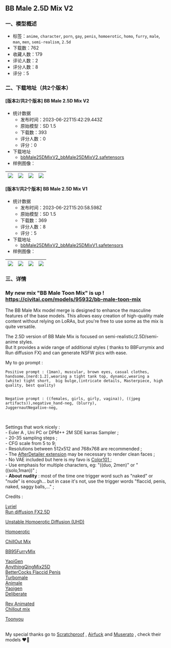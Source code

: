 ## BB Male  2.5D Mix V2
### 一、模型概述

- 标签：`anime`, `character`, `porn`, `gay`, `penis`, `homoerotic`, `homo`, `furry`, `male`, `man`, `men`, `semi-realism`, `2.5d`
- 下载数：762
- 收藏人数：179
- 评论人数：2
- 评分人数：8
- 评分：5

### 二、下载地址（共2个版本）

#### [版本2/共2个版本] BB Male 2.5D Mix V2

- 统计数据
  - 发布时间：2023-06-22T15:42:29.443Z
  - 原始模型：SD 1.5
  - 下载数：393
  - 评分人数：0
  - 评分：0
- 下载地址
  - [bbMale25DMixV2_bbMale25DMixV2.safetensors](https://civitai.com/api/download/models/101643)
- 样例图像：

| <img src="https://image.civitai.com/xG1nkqKTMzGDvpLrqFT7WA/bbf2ca31-6097-4e3e-aeb7-516709461377/width=450/1245836.jpeg" /> | <img src="https://image.civitai.com/xG1nkqKTMzGDvpLrqFT7WA/9271000f-c6f4-406a-a44c-fe313072c16a/width=450/1245839.jpeg" /> | <img src="https://image.civitai.com/xG1nkqKTMzGDvpLrqFT7WA/5b46c474-ca26-4fe4-ada2-88878c662386/width=450/1245833.jpeg" /> | <img src="https://image.civitai.com/xG1nkqKTMzGDvpLrqFT7WA/ae990c43-282b-417d-bc4c-621380d18c09/width=450/1245835.jpeg" /> |
| ---- | ---- | ---- | ---- |

#### [版本1/共2个版本] BB Male  2.5D Mix V1

- 统计数据
  - 发布时间：2023-06-22T15:20:58.598Z
  - 原始模型：SD 1.5
  - 下载数：369
  - 评分人数：8
  - 评分：5
- 下载地址
  - [bbMale25DMixV2_bbMale25DMixV1.safetensors](https://civitai.com/api/download/models/97342)
- 样例图像：

| <img src="https://image.civitai.com/xG1nkqKTMzGDvpLrqFT7WA/f2d8785c-2d19-47dc-a4a6-a36f4c3895f2/width=450/1168424.jpeg" /> | <img src="https://image.civitai.com/xG1nkqKTMzGDvpLrqFT7WA/155fd8ac-3e3d-4e60-9b14-81f5716b44e1/width=450/1168710.jpeg" /> | <img src="https://image.civitai.com/xG1nkqKTMzGDvpLrqFT7WA/31f347de-bb98-4b4d-b4f5-0832d68e867d/width=450/1168423.jpeg" /> | <img src="https://image.civitai.com/xG1nkqKTMzGDvpLrqFT7WA/98e9c07b-91d8-4740-b938-8271eb1f4526/width=450/1168416.jpeg" /> |
| ---- | ---- | ---- | ---- |


### 三、详情
<h3 id="heading-20"><strong><span>My new mix "BB Male Toon Mix" is up ! </span></strong><br /><a target="_blank" rel="ugc" href="https://civitai.com/models/95932/bb-male-toon-mix"><strong><span>https://civitai.com/models/95932/bb-male-toon-mix</span></strong></a></h3><p>The BB Male Mix model merge is designed to enhance the masculine features of the base models. This allows easy creation of high-quality male content without relying on LoRAs, but you're free to use some as the mix is quite versatile.</p><p>The 2.5D version of BB Male Mix is focused on semi-realistic/2.5D/semi-anime styles.<br />But It provides a wide range of additional styles ( thanks to BBFurrymix and Run diffusion FX) and can generate NSFW pics with ease.</p><p></p><p>My to go prompt :</p><pre><code>Positive prompt : (1man), muscular, brown eyes, casual clothes, handsome,[nerd:1.2],wearing a tight tank top, dynamic,wearing a (white) tight short,  big bulge,(intricate details, Masterpiece, high quality, best quality)

Negative prompt : ((females, girls, girly, vagina)), ((jpeg artifacts)),negative_hand-neg, (blurry),  JuggernautNegative-neg,</code></pre><p><br />Settings that work nicely :<br />- Euler A , Uni PC or DPM++ 2M SDE karras Sampler ;<br />- 20-35 sampling steps ;<br />- CFG scale from 5 to 9;<br />- Resolutions between 512x512 and 768x768 are recommended ;<br />- The <a target="_blank" rel="ugc" href="https://github.com/Bing-su/adetailer">AfterDetailer extension</a> may be necessary to render clean faces ;<br />- No VAE included but here is my favo is <a target="_blank" rel="ugc" href="https://civitai.com/models/70248/color101-vae">Color101 ;</a><br />- Use emphasis for multiple characters, eg: "((duo, 2men)" or "((solo,1man))" ;<br />- <strong>About nudity</strong> : most of the time one trigger word such as "naked" or "nude" is enough... but in case it's not, use the trigger words "flaccid, penis, naked, saggy balls,..." ;</p><p></p><p>Credits :</p><p><a target="_blank" rel="ugc" href="https://civitai.com/models/22922">Lyriel</a><br /><a target="_blank" rel="ugc" href="https://civitai.com/models/82981/rundiffusion-fx-25d">Run diffusion FX2.5D</a></p><p><a target="_blank" rel="ugc" href="https://civitai.com/models/64293">Unstable Homoerotic Diffusion (UHD)</a></p><p><a target="_blank" rel="ugc" href="https://civitai.com/models/1256/homoerotic">Homoerotic</a></p><p><a target="_blank" rel="ugc" href="https://civitai.com/models/6424/chilloutmix">ChillOut Mix</a></p><p><a target="_blank" rel="ugc" href="https://civitai.com/models/17649">BB95FurryMix</a></p><p><a target="_blank" rel="ugc" href="https://civitai.com/models/20113/yaoigen?modelVersionId=66448">YaoiGen</a><br /><a target="_blank" rel="ugc" href="https://civitai.com/models/75269?modelVersionId=80013">AnythingQingMix25D</a><br /><a target="_blank" rel="ugc" href="https://civitai.com/models/32827?modelVersionId=42043">BetterCocks Flaccid Penis</a><br /><a target="_blank" rel="ugc" href="https://civitai.com/models/18359/turbomale">Turbomale</a><br /><a target="_blank" rel="ugc" href="https://civitai.com/models/23394/animale-lora">Animale</a><br /><a target="_blank" rel="ugc" href="https://civitai.com/models/20113/yaoigen">Yaoigen</a><br /><a target="_blank" rel="ugc" href="https://civitai.com/models/4823/deliberate">Deliberate</a></p><p><a target="_blank" rel="ugc" href="https://civitai.com/models/7371?modelVersionId=46736">Rev Animated</a><br /><a target="_blank" rel="ugc" href="https://civitai.com/models/6424/chilloutmix">Chillout mix</a></p><p><a target="_blank" rel="ugc" href="https://civitai.com/models/30240?modelVersionId=78775">Toonyou</a></p><p></p><p><br />My special thanks go to <a target="_blank" rel="ugc" href="https://civitai.com/user/Scratchproof">Scratchproof</a> , <a target="_blank" rel="ugc" href="https://civitai.com/user/airfuck">Airfuck</a> and <a target="_blank" rel="ugc" href="https://civitai.com/user/Muserato">Muserato</a> , check their models ❤️💙</p>